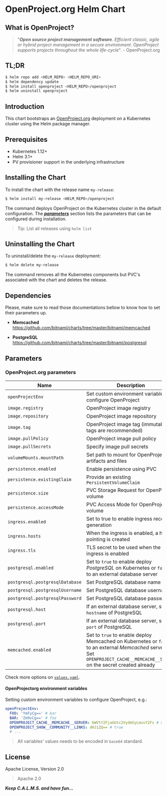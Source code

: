 # OpenProject.org[]() Helm Chart

## What is OpenProject?

> "***Open source project management software***.
> *Efficient classic, agile or hybrid project management in a secure environment*.
> *OpenProject supports projects throughout the whole life-cycle*". - OpenProject.org[]()

## TL;DR

```bash
$ helm repo add <HELM_REPO> <HELM_REPO_URI>
$ helm dependency update
$ helm install openproject <HELM_REPO>/openproject
$ helm uninstall openproject
```

## Introduction

This chart bootstraps an [OpenProject.org](https://openproject.org) deployment on a Kubernetes cluster using the Helm package manager.

## Prerequisites

- Kubernetes 1.12+
- Helm 3.1+
- PV provisioner support in the underlying infrastructure

## Installing the Chart

To install the chart with the release name `my-release`:

```bash
$ helm install my-release <HELM_REPO>/openproject
```

The command deploys OpenProject on the Kubernetes cluster in the default configuration. The [***parameters***](#parameters) section lists the parameters that can be configured during installation.

> Tip: List all releases using `helm list`

## Uninstalling the Chart

To uninstall/delete the `my-release` deployment:

```bash
$ helm delete my-release
```

The command removes all the Kubernetes components but PVC's associated with the chart and deletes the release.

## Dependencies

Please, make sure to read those documentations bellow to know how to set their parameters up.

- **Memcached**
  https://github.com/bitnami/charts/tree/master/bitnami/memcached

- **PostgreSQL**
  https://github.com/bitnami/charts/tree/master/bitnami/postgresql

## Parameters

### OpenProject.org[]() parameters

| Name                            | Description                                                                                         | Value                           |
| ------------------------------- | --------------------------------------------------------------------------------------------------- | ------------------------------- |
| `openProjectEnv`                | Set custom environment variables to configure OpenProject                                           | `{}`, read [bellow](#openprojectorg-environment-variables)|
| `image.registry`                | OpenProject image registry                                                                          | `docker.io`                     |
| `image.repository`              | OpenProject image repository                                                                        | `openproject/community`         |
| `image.tag`                     | OpenProject image tag (immutable tags are recommended)                                              | `11.3.3`                        |
| `image.pullPolicy`              | OpenProject image pull policy                                                                       | `IfNotPresent`                  |
| `image.pullSecrets`             | Specify image pull secrets                                                                          | `[]`                            |
| `volumeMounts.mountPath`        | Set path to mount for OpenProject artifacts and files                                               | `/opt/openproject/storage`      |
| `persistence.enabled`           | Enable persistence using PVC                                                                        | `true`                          |
| `persistence.existingClaim`     | Provide an existing `PersistentVolumeClaim`                                                         | `""`                            |
| `persistence.size`              | PVC Storage Request for OpenProject volume                                                          | `8Gi`                           |
| `persistence.accessMode`        | PVC Access Mode for OpenProject volume                                                              | `ReadWriteOnce`                 |
| `ingress.enabled`               | Set to true to enable ingress record generation                                                     | `false`                         |
| `ingress.hosts`                 | When the ingress is enabled, a host pointing is created                                             | `[]`, e.g.: `openproject.local` |
| `ingress.tls`                   | TLS secret to be used when the ingress is enabled                                                   | `[]`                            |
| `postgresql.enabled`            | Set to `true` to enable deploy *PostgreSQL* on Kubernetes or `false` to an external database server | `true`                          |
| `postgresql.postgresqlDatabase` | Set PostgreSQL database name                                                                        | `openproject`                   |
| `postgresql.postgresqlUsername` | Set PostgreSQL database username                                                                    | `openproject`                   |
| `postgresql.postgresqlPassword` | Set PostgreSQL database password                                                                    | `S3cr3t-ch2nge-me`              |
| `postgresql.host`               | If an external database server, set the `hostname` of PostgreSQL                                    | `postgresql-server.local`       |
| `postgresql.port`               | If an external database server, set the `port` of PostgreSQL                                        | `5432`                          |
| `memcached.enabled`             | Set to `true` to enable deploy Memcached on Kubernetes or `false` to an external *Memcached* server.<br> Set `OPENPROJECT_CACHE__MEMCACHE__SERVER` on the secret created already                                                                     | `true`                      |

Check more options on [`values.yaml`](values.yaml).

#### OpenProjectorg[]() environment variables

Setting custom environment variables to configure OpenProject, e.g.:

```yaml
openProjectEnv:
  FOO: 'YmFyCg==' # bar
  BAR: 'Zm9vCg==' # foo
  OPENPROJECT_CACHE__MEMCACHE__SERVER: bWVtY2FjaGUtc2VydmVyLmxvY2Fs # memcache-server.local
  OPENPROJECT_SHOW__COMMUNITY__LINKS: dHJ1ZQ== # true
  # ...
```

> All variables' values needs to be encoded in `base64` standard.

## License

Apache License, Version 2.0

> Apache 2.0

***Keep C.A.L.M.S. and have fun...***

